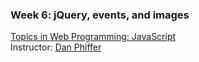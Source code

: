 ### Week 6: jQuery, events, and images

[Topics in Web Programming: JavaScript](https://github.com/ccny-edm/javascript)  
Instructor: [Dan Phiffer](http://phiffer.org/)

